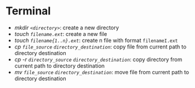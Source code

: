 # Terminal

- *mkdir ``<directory>``*: create a new directory
- *touch ``filename.ext``*: create a new file
- *touch ``filename{1..n}.ext``*: create n file with format ```filenameI.ext```
- *cp ``file_source`` ``directory_destination``*: copy file from current path to directory destination
- *cp -r ``directory_source`` ``directory_destination``*: copy directory from current path to directory destination
- *mv ``file_source`` ``directory_destination``*: move file from current path to directory destination
